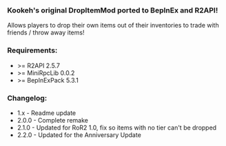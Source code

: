 ﻿### Kookeh's original DropItemMod ported to BepInEx and R2API!

Allows players to drop their own items out of their inventories to trade with friends / throw away items!

### Requirements:

- \>= R2API 2.5.7
- \>= MiniRpcLib 0.0.2
- \>= BepInExPack 5.3.1

### Changelog:
- 1.x - Readme update
- 2.0.0 - Complete remake
- 2.1.0 - Updated for RoR2 1.0, fix so items with no tier can't be dropped
- 2.2.0 - Updated for the Anniversary Update
